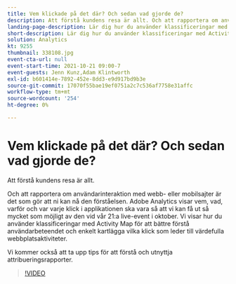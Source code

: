 ```yaml
---
title: Vem klickade på det där? Och sedan vad gjorde de?
description: Att förstå kundens resa är allt. Och att rapportera om användarinteraktion med webb- eller mobilsajter är det som gör att ni kan nå den förståelsen. Adobe Analytics visar vem, vad, varför och var varje klick i applikationen ska vara så att vi kan få ut så mycket som möjligt av den vid vår 21:a live-event i oktober. Vi visar hur du använder klassificeringar med Activity Map för att bättre förstå användarbeteendet och enkelt kartlägga vilka klick som leder till värdefulla webbplatsaktiviteter.
landing-page-description: Lär dig hur du använder klassificeringar med Activity Map för att bättre förstå användarbeteenden och för att diagram över vilka klick som leder till värdefulla webbplatsaktiviteter.
short-description: Lär dig hur du använder klassificeringar med Activity Map för att bättre förstå användarbeteenden och för att diagram över vilka klick som leder till värdefulla webbplatsaktiviteter.
solution: Analytics
kt: 9255
thumbnail: 338108.jpg
event-cta-url: null
event-start-time: 2021-10-21 09:00-7
event-guests: Jenn Kunz,Adam Klintworth
exl-id: b601414e-7892-452e-8dd3-e9d917bd9b3e
source-git-commit: 17070f55bae19ef0751a2c7c536af7758e31affc
workflow-type: tm+mt
source-wordcount: '254'
ht-degree: 0%

---
```


# Vem klickade på det där? Och sedan vad gjorde de?

Att förstå kundens resa är allt.

Och att rapportera om användarinteraktion med webb- eller mobilsajter är det som gör att ni kan nå den förståelsen. Adobe Analytics visar vem, vad, varför och var varje klick i applikationen ska vara så att vi kan få ut så mycket som möjligt av den vid vår 21:a live-event i oktober. Vi visar hur du använder klassificeringar med Activity Map för att bättre förstå användarbeteendet och enkelt kartlägga vilka klick som leder till värdefulla webbplatsaktiviteter.

Vi kommer också att ta upp tips för att förstå och utnyttja attribueringsrapporter.

>[!VIDEO](https://video.tv.adobe.com/v/338108/?quality=12&learn=on)
